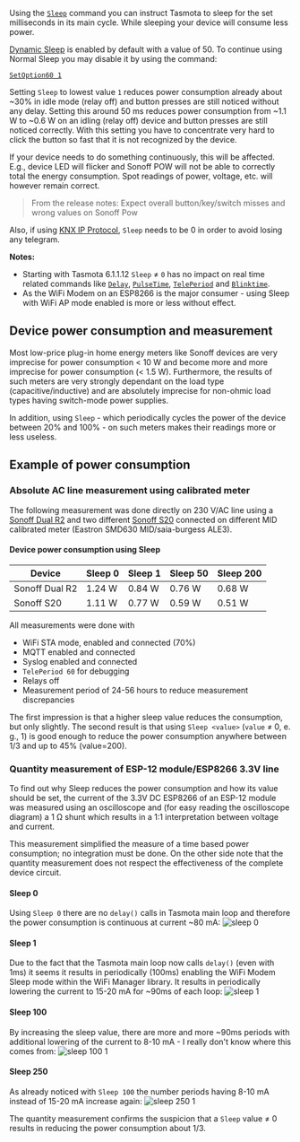 Using the [`Sleep`](Commands#sleep) command you can instruct Tasmota to sleep for the set milliseconds in its main cycle. While sleeping your device will consume less power.

[Dynamic Sleep](Dynamic-Sleep) is enabled by default with a value of 50. To continue using Normal Sleep you may disable it by using the command:

[`SetOption60 1`](Commands#setoption60)

Setting `Sleep` to lowest value `1` reduces power consumption already about ~30% in idle mode (relay off) and button presses are still noticed without any delay. Setting this around 50 ms reduces power consumption from ~1.1 W to ~0.6 W on an idling (relay off) device and button presses are still noticed correctly. With this setting you have to concentrate very hard to click the button so fast that it is not recognized by the device.

If your device needs to do something continuously, this will be affected. E.g., device LED will flicker and Sonoff POW will not be able to correctly total the energy consumption. Spot readings of power, voltage, etc. will however remain correct.

> From the release notes:
> Expect overall button/key/switch misses and wrong values on Sonoff Pow

Also, if using [KNX IP Protocol](KNX), `Sleep` needs to be 0 in order to avoid losing any telegram.

**Notes:**
- Starting with Tasmota 6.1.1.12 `Sleep` &ne; `0` has no impact on real time related commands like [`Delay`](Commands#delay), [`PulseTime`](Commands#pulsetime), [`TelePeriod`](Commands#teleperiod) and [`Blinktime`](Commands#blinktime).
- As the WiFi Modem on an ESP8266 is the major consumer - using Sleep with WiFi AP mode enabled is more or less without effect.

## Device power consumption and measurement

Most low-price plug-in home energy meters like Sonoff devices are very imprecise for power consumption &lt; 10 W and become more and more imprecise for power consumption (&lt; 1.5 W). Furthermore, the results of such meters are very strongly dependant on the load type (capacitive/inductive) and are absolutely imprecise for non-ohmic load types having switch-mode power supplies.

In addition, using `Sleep` - which periodically cycles the power of the device between 20% and 100% - on such meters makes their readings more or less useless.

## Example of power consumption

### Absolute AC line measurement using calibrated meter

The following measurement was done directly on 230 V/AC line using a [Sonoff Dual R2](http://sonoff.itead.cc/en/products/sonoff/sonoff-dual) and two different [Sonoff S20](http://sonoff.itead.cc/en/products/residential/s20-socket) connected on different MID calibrated meter (Eastron SMD630 MID/saia-burgess ALE3).

#### Device power consumption using Sleep
Device       | Sleep 0 | Sleep 1 | Sleep 50 | Sleep 200
------------ | ------------ | ------------ | ------------- | ------------
Sonoff Dual R2 |  1.24 W |  0.84 W | 0.76 W   | 0.68 W
Sonoff S20     |  1.11 W |  0.77 W | 0.59 W   | 0.51 W

All measurements were done with
- WiFi STA mode, enabled and connected (70%)
- MQTT enabled and connected
- Syslog enabled and connected
- `TelePeriod 60` for debugging
- Relays off
- Measurement period of 24-56 hours to reduce measurement discrepancies

The first impression is that a higher sleep value reduces the consumption, but only slightly. The second result is that using `Sleep <value>` (`value` &ne; 0, e. g., 1) is good enough to reduce the power consumption anywhere between 1/3 and up to 45% (value=200).

### Quantity measurement of ESP-12 module/ESP8266 3.3V line

To find out why Sleep reduces the power consumption and how its value should be set, the current of the 3.3V DC ESP8266 of an ESP-12 module was measured using an oscilloscope and (for easy reading the oscilloscope diagram) a 1 &ohm; shunt which results in a 1:1 interpretation between voltage and current.

This measurement simplified the measure of a time based power consumption; no integration must be done. On the other side note that the quantity measurement does not respect the effectiveness of the complete device circuit.

#### Sleep 0
Using `Sleep 0` there are no `delay()` calls in Tasmota main loop and therefore the power consumption is continuous at current ~80 mA:
![sleep 0](https://user-images.githubusercontent.com/6636844/36341353-2c67b1e8-13ed-11e8-8e45-b75136704291.png)

#### Sleep 1
Due to the fact that the Tasmota main loop now calls `delay()` (even with 1ms) it seems it results in periodically (100ms) enabling the WiFi Modem Sleep mode within the WiFi Manager library. It results in periodically lowering the current to 15-20 mA for ~90ms of each loop:
![sleep 1](https://user-images.githubusercontent.com/6636844/36341400-f129a18a-13ed-11e8-882b-d6640a0c5d61.png)

#### Sleep 100
By increasing the sleep value, there are more and more ~90ms periods with additional lowering of the current to 8-10 mA - I really don't know where this comes from:
![sleep 100 1](https://user-images.githubusercontent.com/6636844/36341463-04485df0-13ef-11e8-8f93-2b6d4c42b4b1.png)

#### Sleep 250
As already noticed with `Sleep 100` the number periods having 8-10 mA instead of 15-20 mA increase again:
![sleep 250 1](https://user-images.githubusercontent.com/6636844/36341493-5696bf48-13ef-11e8-8155-44ac90200df8.png)

The quantity measurement confirms the suspicion that a `Sleep` value &ne; 0 results in reducing the power consumption about 1/3.
